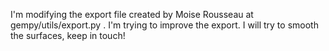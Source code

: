 I'm modifying the export file created by Moise Rousseau at gempy/utils/export.py .
I'm trying to improve the export. I will try to smooth the surfaces, keep in touch!
